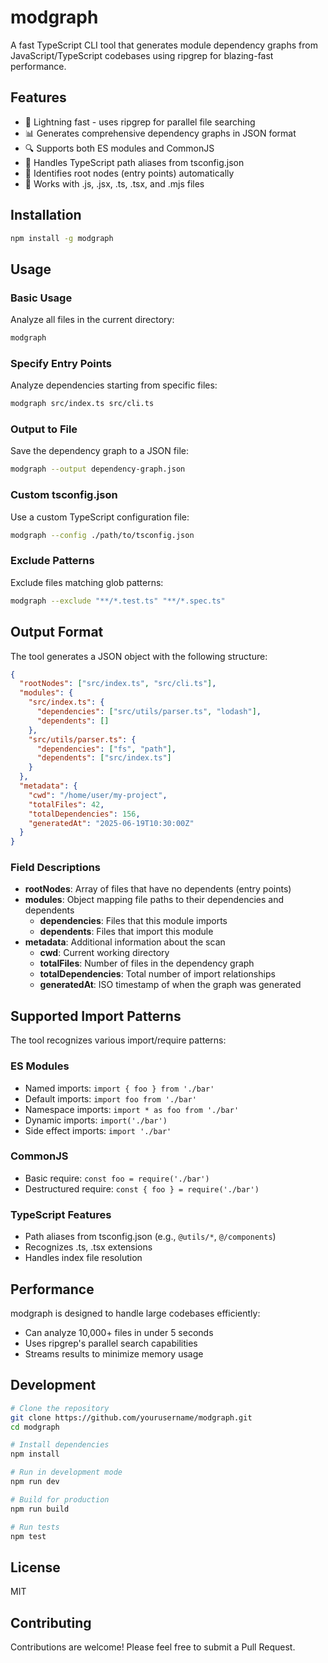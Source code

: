 # modgraph

A fast TypeScript CLI tool that generates module dependency graphs from JavaScript/TypeScript codebases using ripgrep for blazing-fast performance.

## Features

- 🚀 Lightning fast - uses ripgrep for parallel file searching
- 📊 Generates comprehensive dependency graphs in JSON format
- 🔍 Supports both ES modules and CommonJS
- 🎯 Handles TypeScript path aliases from tsconfig.json
- 🌳 Identifies root nodes (entry points) automatically
- 📁 Works with .js, .jsx, .ts, .tsx, and .mjs files

## Installation

```bash
npm install -g modgraph
```

## Usage

### Basic Usage

Analyze all files in the current directory:

```bash
modgraph
```

### Specify Entry Points

Analyze dependencies starting from specific files:

```bash
modgraph src/index.ts src/cli.ts
```

### Output to File

Save the dependency graph to a JSON file:

```bash
modgraph --output dependency-graph.json
```

### Custom tsconfig.json

Use a custom TypeScript configuration file:

```bash
modgraph --config ./path/to/tsconfig.json
```

### Exclude Patterns

Exclude files matching glob patterns:

```bash
modgraph --exclude "**/*.test.ts" "**/*.spec.ts"
```

## Output Format

The tool generates a JSON object with the following structure:

```json
{
  "rootNodes": ["src/index.ts", "src/cli.ts"],
  "modules": {
    "src/index.ts": {
      "dependencies": ["src/utils/parser.ts", "lodash"],
      "dependents": []
    },
    "src/utils/parser.ts": {
      "dependencies": ["fs", "path"],
      "dependents": ["src/index.ts"]
    }
  },
  "metadata": {
    "cwd": "/home/user/my-project",
    "totalFiles": 42,
    "totalDependencies": 156,
    "generatedAt": "2025-06-19T10:30:00Z"
  }
}
```

### Field Descriptions

- **rootNodes**: Array of files that have no dependents (entry points)
- **modules**: Object mapping file paths to their dependencies and dependents
  - **dependencies**: Files that this module imports
  - **dependents**: Files that import this module
- **metadata**: Additional information about the scan
  - **cwd**: Current working directory
  - **totalFiles**: Number of files in the dependency graph
  - **totalDependencies**: Total number of import relationships
  - **generatedAt**: ISO timestamp of when the graph was generated

## Supported Import Patterns

The tool recognizes various import/require patterns:

### ES Modules
- Named imports: `import { foo } from './bar'`
- Default imports: `import foo from './bar'`
- Namespace imports: `import * as foo from './bar'`
- Dynamic imports: `import('./bar')`
- Side effect imports: `import './bar'`

### CommonJS
- Basic require: `const foo = require('./bar')`
- Destructured require: `const { foo } = require('./bar')`

### TypeScript Features
- Path aliases from tsconfig.json (e.g., `@utils/*`, `@/components`)
- Recognizes .ts, .tsx extensions
- Handles index file resolution

## Performance

modgraph is designed to handle large codebases efficiently:
- Can analyze 10,000+ files in under 5 seconds
- Uses ripgrep's parallel search capabilities
- Streams results to minimize memory usage

## Development

```bash
# Clone the repository
git clone https://github.com/yourusername/modgraph.git
cd modgraph

# Install dependencies
npm install

# Run in development mode
npm run dev

# Build for production
npm run build

# Run tests
npm test
```

## License

MIT

## Contributing

Contributions are welcome! Please feel free to submit a Pull Request.